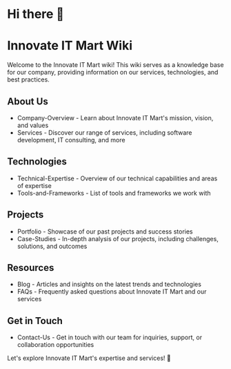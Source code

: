 # Hi there 👋

# Innovate IT Mart Wiki

Welcome to the Innovate IT Mart wiki! This wiki serves as a knowledge base for our company, providing information on our services, technologies, and best practices.

## About Us
- Company-Overview - Learn about Innovate IT Mart's mission, vision, and values
- Services - Discover our range of services, including software development, IT consulting, and more

## Technologies
- Technical-Expertise - Overview of our technical capabilities and areas of expertise
- Tools-and-Frameworks - List of tools and frameworks we work with

## Projects
- Portfolio - Showcase of our past projects and success stories
- Case-Studies - In-depth analysis of our projects, including challenges, solutions, and outcomes

## Resources
- Blog - Articles and insights on the latest trends and technologies
- FAQs - Frequently asked questions about Innovate IT Mart and our services

## Get in Touch
- Contact-Us - Get in touch with our team for inquiries, support, or collaboration opportunities

Let's explore Innovate IT Mart's expertise and services! 🚀
<!--

**Here are some ideas to get you started:**

🙋‍♀️ A short introduction - what is your organization all about?
🌈 Contribution guidelines - how can the community get involved?
👩‍💻 Useful resources - where can the community find your docs? Is there anything else the community should know?
🍿 Fun facts - what does your team eat for breakfast?
🧙 Remember, you can do mighty things with the power of [Markdown](https://docs.github.com/github/writing-on-github/getting-started-with-writing-and-formatting-on-github/basic-writing-and-formatting-syntax)
-->
